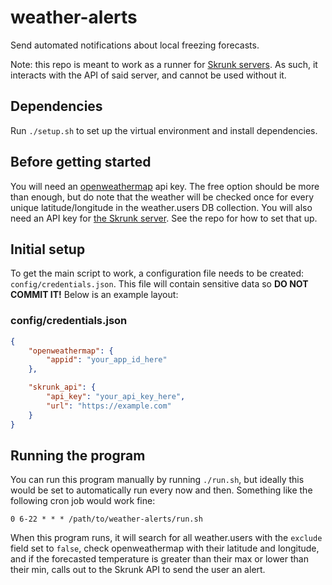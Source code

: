 # weather-alerts
Send automated notifications about local freezing forecasts.

Note: this repo is meant to work as a runner for [Skrunk servers](https://github.com/ZacharyWesterman/skrunk). As such, it interacts with the API of said server, and cannot be used without it.

## Dependencies
Run `./setup.sh` to set up the virtual environment and install dependencies.

## Before getting started

You will need an [openweathermap](https://openweathermap.org/) api key. The free option should be more than enough, but do note that the weather will be checked once for every unique latitude/longitude in the weather.users DB collection.
You will also need an API key for [the Skrunk server](https://github.com/ZacharyWesterman/skrunk). See the repo for how to set that up.

## Initial setup

To get the main script to work, a configuration file needs to be created: `config/credentials.json`.
This file will contain sensitive data so **DO NOT COMMIT IT!**
Below is an example layout:

### config/credentials.json
```json
{
	"openweathermap": {
		"appid": "your_app_id_here"
	},

	"skrunk_api": {
		"api_key": "your_api_key_here",
		"url": "https://example.com"
	}
}
```

## Running the program
You can run this program manually by running `./run.sh`, but ideally this would be set to automatically run every now and then.
Something like the following cron job would work fine:
```
0 6-22 * * * /path/to/weather-alerts/run.sh
```

When this program runs, it will search for all weather.users with the `exclude` field set to `false`, check openweathermap with their latitude and longitude, and if the forecasted temperature is greater than their max or lower than their min, calls out to the Skrunk API to send the user an alert.
